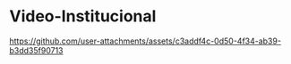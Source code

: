 # Video-Institucional

https://github.com/user-attachments/assets/c3addf4c-0d50-4f34-ab39-b3dd35f90713


